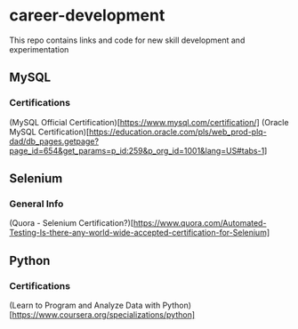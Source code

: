# career-development

This repo contains links and code for new skill development and experimentation

## MySQL

### Certifications
(MySQL Official Certification)[https://www.mysql.com/certification/]
(Oracle MySQL Certification)[https://education.oracle.com/pls/web_prod-plq-dad/db_pages.getpage?page_id=654&get_params=p_id:259&p_org_id=1001&lang=US#tabs-1]

## Selenium

### General Info
(Quora - Selenium Certification?)[https://www.quora.com/Automated-Testing-Is-there-any-world-wide-accepted-certification-for-Selenium]

## Python

### Certifications
(Learn to Program and Analyze Data with Python)[https://www.coursera.org/specializations/python]
